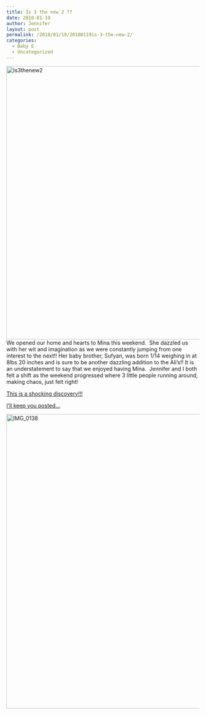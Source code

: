 ```yaml
---
title: Is 3 the new 2 ??
date: 2010-01-19
author: Jennifer
layout: post
permalink: /2010/01/19/20100119is-3-the-new-2/
categories:
  - Baby E
  - Uncategorized
---
```

<img title="is3thenew2" height="713" alt="is3thenew2" width="950" class="alignleft size-full wp-image-602" src="http://static.squarespace.com/static/50db6bb3e4b015296cd43789/50dfa5b1e4b0dc6320e0b5ea/50dfa5b2e4b0dc6320e0b768/1265110557000/?format=original" />We opened our home and hearts to Mina this weekend.  She dazzled us with her wit and imagination as we were constantly jumping from one interest to the next!! Her baby brother, Sufyan, was born 1/14 weighing in at 8lbs 20 inches and is sure to be another dazzling addition to the Ali&#8217;s!! It is an understatement to say that we enjoyed having Mina.  Jennifer and I both felt a shift as the weekend progressed where 3 little people running around, making chaos, just felt right!</a>

[This is a shocking discovery!!!](http://www.flickr.com/photos/jenniferandJennifers_photos/sets/72157623119720519/)

[I&#8217;ll keep you posted&#8230;](http://www.flickr.com/photos/jenniferandJennifers_photos/sets/72157623119720519/)

[<img title="IMG_0138" height="768" alt="IMG_0138" width="1024" class="alignnone size-large wp-image-597" src="http://static.squarespace.com/static/50db6bb3e4b015296cd43789/50dfa5b1e4b0dc6320e0b5ea/50dfa5efe4b0dc6320e0bd14/1356834287288/?format=original" />](http://www.flickr.com/photos/jenniferandJennifers_photos/sets/72157623119720519/)
